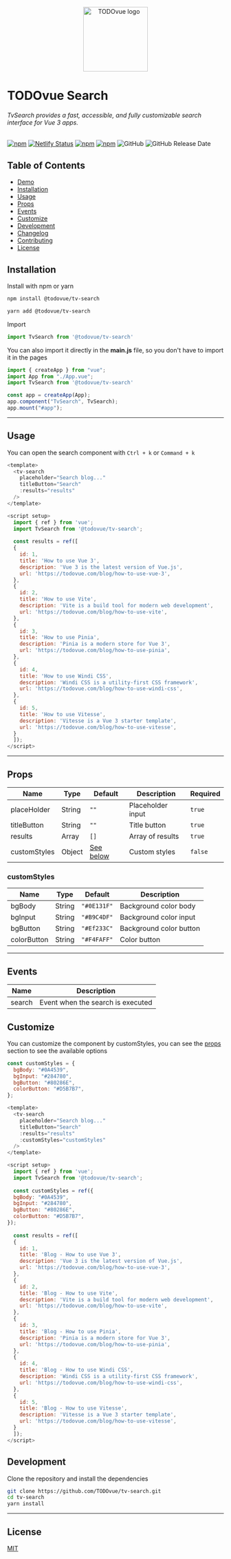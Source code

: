 <p align="center"><img width="150" src="https://firebasestorage.googleapis.com/v0/b/todovue-blog.appspot.com/o/logo.png?alt=media&token=d8eb592f-e4a9-4b02-8aff-62d337745f41" alt="TODOvue logo">
</p>

# TODOvue Search
###### TvSearch provides a fast, accessible, and fully customizable search interface for Vue 3 apps.

[![npm](https://img.shields.io/npm/v/@todovue/tv-search.svg)](https://www.npmjs.com/package/@todovue/tv-search) [![Netlify Status](https://api.netlify.com/api/v1/badges/c6992bf1-ed06-4d9b-8b77-752254880951/deploy-status)](https://app.netlify.com/sites/tv-search/deploys) [![npm](https://img.shields.io/npm/dm/@todovue/tv-search.svg)](https://www.npmjs.com/package/@todovue/tv-search) [![npm](https://img.shields.io/npm/dt/@todovue/tv-search.svg)](https://www.npmjs.com/package/@todovue/tv-search) ![GitHub](https://img.shields.io/github/license/TODOvue/tv-search) ![GitHub Release Date](https://img.shields.io/github/release-date/TODOvue/tv-search)

## Table of Contents
- [Demo](https://tv-search.netlify.app/)
- [Installation](#installation)
- [Usage](#usage)
- [Props](#props)
- [Events](#events)
- [Customize](#customize)
- [Development](#development)
- [Changelog](https://github.com/TODOvue/tv-search/blob/main/CHANGELOG.md)
- [Contributing](https://github.com/TODOvue/tv-search/blob/main/CONTRIBUTING.md)
- [License](https://github.com/TODOvue/tv-search/search/main/LICENSE)

## Installation
Install with npm or yarn
```bash
npm install @todovue/tv-search
```
```bash
yarn add @todovue/tv-search
```
Import
```js
import TvSearch from '@todovue/tv-search'
```

You can also import it directly in the **main.js** file, so you don't have to import it in the pages
```js
import { createApp } from "vue";
import App from "./App.vue";
import TvSearch from '@todovue/tv-search'

const app = createApp(App);
app.component("TvSearch", TvSearch);
app.mount("#app");
```
---
## Usage
You can open the search component with `Ctrl + k` or `Command + k`
```js
<template>
  <tv-search
    placeholder="Search blog..."
    titleButton="Search"
    :results="results"
  />
</template>

<script setup>
  import { ref } from 'vue';
  import TvSearch from '@todovue/tv-search';
  
  const results = ref([
  {
    id: 1,
    title: 'How to use Vue 3',
    description: 'Vue 3 is the latest version of Vue.js',
    url: 'https://todovue.com/blog/how-to-use-vue-3',
  },
  {
    id: 2,
    title: 'How to use Vite',
    description: 'Vite is a build tool for modern web development',
    url: 'https://todovue.com/blog/how-to-use-vite',
  },
  {
    id: 3,
    title: 'How to use Pinia',
    description: 'Pinia is a modern store for Vue 3',
    url: 'https://todovue.com/blog/how-to-use-pinia',
  },
  {
    id: 4,
    title: 'How to use Windi CSS',
    description: 'Windi CSS is a utility-first CSS framework',
    url: 'https://todovue.com/blog/how-to-use-windi-css',
  },
  {
    id: 5,
    title: 'How to use Vitesse',
    description: 'Vitesse is a Vue 3 starter template',
    url: 'https://todovue.com/blog/how-to-use-vitesse',
  }
  ]);
</script>
```
---
## Props
| Name         | Type   | Default                    | Description       | Required |
|--------------|--------|----------------------------|-------------------|----------|
| placeHolder  | String | `""`                       | Placeholder input | `true`   |
| titleButton  | String | `""`                       | Title button      | `true`   |
| results      | Array  | `[]`                       | Array of results  | `true`   |
| customStyles | Object | [See below](#customStyles) | Custom styles     | `false`  |

### customStyles
| Name        | Type   | Default     | Description             |
|-------------|--------|-------------|-------------------------|
| bgBody      | String | `"#0E131F"` | Background color body   |
| bgInput     | String | `"#B9C4DF"` | Background color input  |
| bgButton    | String | `"#Ef233C"` | Background color button |
| colorButton | String | `"#F4FAFF"` | Color button            |
---
## Events
| Name   | Description                       |
|--------|-----------------------------------|
| search | Event when the search is executed |

## Customize
You can customize the component by customStyles, you can see the [props](#props) section to see the available options
```js
const customStyles = {
  bgBody: "#0A4539",
  bgInput: "#284780",
  bgButton: "#80286E",
  colorButton: "#D5B7B7",
};
```
```js
<template>
  <tv-search
    placeholder="Search blog..."
    titleButton="Search"
    :results="results"
    :customStyles="customStyles"
  />
</template>

<script setup>
  import { ref } from 'vue';
  import TvSearch from '@todovue/tv-search';
  
  const customStyles = ref({
  bgBody: "#0A4539",
  bgInput: "#284780",
  bgButton: "#80286E",
  colorButton: "#D5B7B7",
});
  
  const results = ref([
  {
    id: 1,
    title: 'Blog - How to use Vue 3',
    description: 'Vue 3 is the latest version of Vue.js',
    url: 'https://todovue.com/blog/how-to-use-vue-3',
  },
  {
    id: 2,
    title: 'Blog - How to use Vite',
    description: 'Vite is a build tool for modern web development',
    url: 'https://todovue.com/blog/how-to-use-vite',
  },
  {
    id: 3,
    title: 'Blog - How to use Pinia',
    description: 'Pinia is a modern store for Vue 3',
    url: 'https://todovue.com/blog/how-to-use-pinia',
  },
  {
    id: 4,
    title: 'Blog - How to use Windi CSS',
    description: 'Windi CSS is a utility-first CSS framework',
    url: 'https://todovue.com/blog/how-to-use-windi-css',
  },
  {
    id: 5,
    title: 'Blog - How to use Vitesse',
    description: 'Vitesse is a Vue 3 starter template',
    url: 'https://todovue.com/blog/how-to-use-vitesse',
  }
  ]);
</script>
```
## Development
Clone the repository and install the dependencies
```bash
git clone https://github.com/TODOvue/tv-search.git
cd tv-search
yarn install
```
---
## License
[MIT](https://github.com/TODOvue/tv-search/blob/main/LICENSE)
